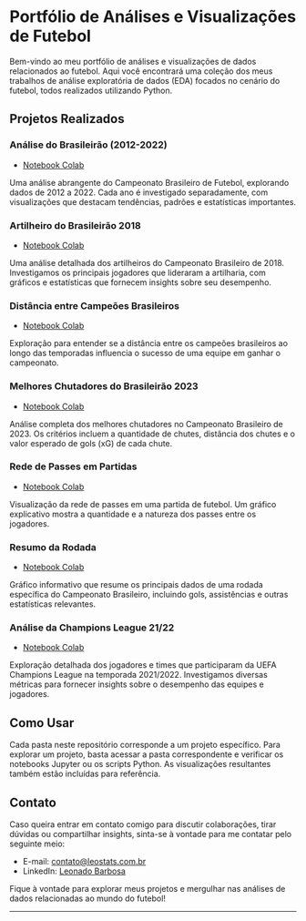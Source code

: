 # Portfólio de Análises e Visualizações de Futebol

Bem-vindo ao meu portfólio de análises e visualizações de dados relacionados ao futebol. Aqui você encontrará uma coleção dos meus trabalhos de análise exploratória de dados (EDA) focados no cenário do futebol, todos realizados utilizando Python.

## Projetos Realizados

### Análise do Brasileirão (2012-2022)
- [Notebook Colab](https://github.com/leojoker/football/blob/main/Analise_Brasileirao/An%C3%A1lise_do_Brasileir%C3%A3o_Atl%C3%A9tico_Mineiro.ipynb)

Uma análise abrangente do Campeonato Brasileiro de Futebol, explorando dados de 2012 a 2022. Cada ano é investigado separadamente, com visualizações que destacam tendências, padrões e estatísticas importantes.

### Artilheiro do Brasileirão 2018
- [Notebook Colab](https://github.com/leojoker/football/blob/main/Analise_Detalhada_BR18/analise_br18.ipynb)

Uma análise detalhada dos artilheiros do Campeonato Brasileiro de 2018. Investigamos os principais jogadores que lideraram a artilharia, com gráficos e estatísticas que fornecem insights sobre seu desempenho.

### Distância entre Campeões Brasileiros
- [Notebook Colab](https://github.com/leojoker/football/blob/main/Desafio_Distancia_Campeoes/Distancia_campeoes_BR.ipynb)

Exploração para entender se a distância entre os campeões brasileiros ao longo das temporadas influencia o sucesso de uma equipe em ganhar o campeonato.

### Melhores Chutadores do Brasileirão 2023
- [Notebook Colab](https://github.com/leojoker/football/blob/main/Melhores_Chutadores/Melhores_Chutadores.ipynb)

Análise completa dos melhores chutadores no Campeonato Brasileiro de 2023. Os critérios incluem a quantidade de chutes, distância dos chutes e o valor esperado de gols (xG) de cada chute.

### Rede de Passes em Partidas
- [Notebook Colab](https://github.com/leojoker/football/blob/main/Pass_Network/Pass%20Networks%20Tutorial.ipynb)

Visualização da rede de passes em uma partida de futebol. Um gráfico explicativo mostra a quantidade e a natureza dos passes entre os jogadores.

### Resumo da Rodada
- [Notebook Colab](https://github.com/leojoker/football/blob/main/Resumo_Rodada/resumo_rodada.ipynb)

Gráfico informativo que resume os principais dados de uma rodada específica do Campeonato Brasileiro, incluindo gols, assistências e outras estatísticas relevantes.

### Análise da Champions League 21/22
- [Notebook Colab](https://github.com/leojoker/football/blob/main/UCL_EDA/ucl-eda-viz-2021-22-players-teams.ipynb)

Exploração detalhada dos jogadores e times que participaram da UEFA Champions League na temporada 2021/2022. Investigamos diversas métricas para fornecer insights sobre o desempenho das equipes e jogadores.

## Como Usar

Cada pasta neste repositório corresponde a um projeto específico. Para explorar um projeto, basta acessar a pasta correspondente e verificar os notebooks Jupyter ou os scripts Python. As visualizações resultantes também estão incluídas para referência.

## Contato

Caso queira entrar em contato comigo para discutir colaborações, tirar dúvidas ou compartilhar insights, sinta-se à vontade para me contatar pelo seguinte meio:

- E-mail: contato@leostats.com.br
- LinkedIn: [Leonado Barbosa](www.linkedin.com/in/leonardo-barbosa777)

Fique à vontade para explorar meus projetos e mergulhar nas análises de dados relacionadas ao mundo do futebol!

---
